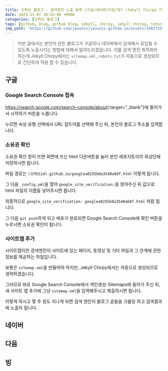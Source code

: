 ```yaml
---
title: 깃허브 블로그 - 검색엔진 노출 등록 (구글/네이버/다음/빙) (Jekyll Chirpy 기준)
date: 2023-11-07 10:52:00 +0900
categories: [깃허브 블로그]
tags: [github, blog, github blog, jekyll, chirpy, jekyll chirpy, tutorial, seo, seo optimization, 깃허브, 블로그, 깃허브 블로그, 튜토리얼, 검색]     # TAG names should always be lowercase
img_path: 'https://github.com/jeuuniv/jeuuniv.github.io/assets/149172579/67bf6e0f-f4c3-4ad9-906f-67208f3f5cc2'
---
```


> 이번 글에서는 본인이 만든 블로그가 구글이나 네이버에서 검색해서 유입될 수 있도록 노출시키는 방법에 대해서 알려드리겠습니다. 
이를 검색 엔진 최적화라 하는데 Jekyll Chirpy에서는 `sitemap.xml`, `robots.txt`가 자동으로 생성되므로 간단하게 적용 할 수 있습니다.

## 구글
### Google Search Console 접속
<https://search.google.com/search-console/about>{:target="_blank"}에 들어가서 시작하기 버튼을 누릅니다.

누르면 속성 유형 선택에서 URL 접두어를 선택해 주신 뒤, 본인의 블로그 주소를 입력합니다.

### 소유권 확인
소유권 확인 창이 뜨면 화면에 뜨는 html 다운버튼을 눌러 본인 레포지토리의 최상단에 저장하시면 됩니다.

파일 경로는 `(깃허브id).github.io/googlea0255b0a3540a68f.html` 이렇게 됩니다.

그 다음 `_config.yml`을 열어 `google_site_verification:`을 찾아주신 뒤 값으로 html 파일의 이름을 넣어주시면 됩니다.

최종적으로 `google_site_verification: googlea0255b0a3540a68f.html` 처럼 됩니다.

그 다음 `git push`하게 되고 배포가 완료되면 Google Search Console에 확인 버튼을 누르시면 소유권 확인이 됩니다.

### 사이트맵 추가
사이트맵이란 검색엔진이 사이트에 있는 페이지, 동영상 및 기타 파일과 그 관계에 관한 정보를 제공하는 파일입니다.

보통은 `sitemap.xml`을 만들어야 하지만, Jekyll Chirpy에서는 자동으로 생성되므로 생략하겠습니다.

그러므로 바로 Google Search Console에서 색인생성-Sitemaps에 들어가 주신 뒤, 새 사이트 맵 추가에 그냥 `sitemap.xml`을 입력해주시고 제출하시면 됩니다.

이렇게 하시고 몇 주 정도 지나게 되면 검색 엔진이 블로그 글들을 크롤링 하고 검색결과에 노출이 됩니다.

## 네이버

## 다음

## 빙

